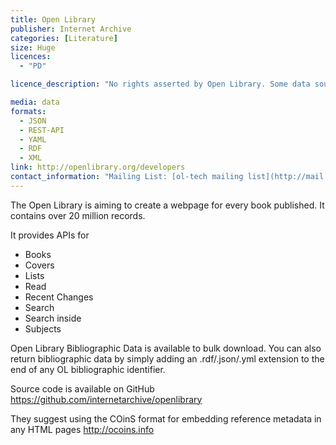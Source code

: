 ```yaml
---
title: Open Library
publisher: Internet Archive
categories: [Literature]
size: Huge
licences: 
  - "PD"

licence_description: "No rights asserted by Open Library. Some data sources may have underlying rights."

media: data
formats: 
  - JSON
  - REST-API
  - YAML
  - RDF
  - XML
link: http://openlibrary.org/developers
contact_information: "Mailing List: [ol-tech mailing list](http://mail.archive.org/cgi-bin/mailman/listinfo/ol-tech)"
---
```


The Open Library is aiming to create a webpage for every book published. It contains over 20 million records.

It provides APIs for

* Books
* Covers
* Lists 
* Read
* Recent Changes
* Search
* Search inside
* Subjects

Open Library Bibliographic Data is available to bulk download. You can also return bibliographic data by simply adding an .rdf/.json/.yml extension to the end of any OL bibliographic identifier.

Source code is available on GitHub <https://github.com/internetarchive/openlibrary>

They suggest using the COinS format for embedding reference metadata in any HTML pages
<http://ocoins.info>
